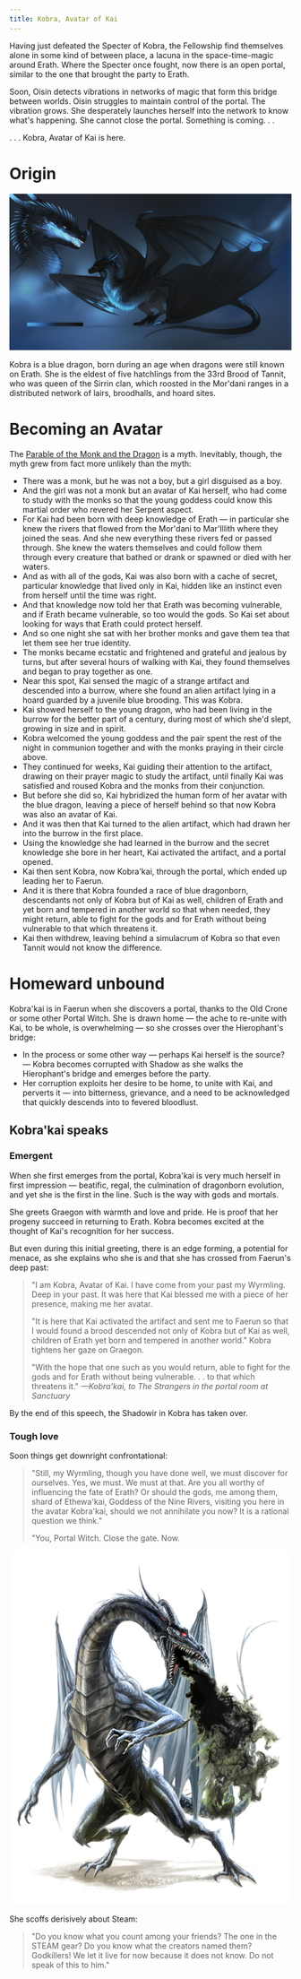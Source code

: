 ```yaml
---
title: Kobra, Avatar of Kai
---
```



Having just defeated the Specter of Kobra, the Fellowship find themselves alone in some kind of between place, a lacuna in the space-time-magic around Erath. Where the Specter once fought, now there is an open portal, similar to the one that brought the party to Erath. 

Soon, Oisin detects vibrations in networks of magic that form this bridge between worlds. Oisin struggles to maintain control of the portal. The vibration grows. She desperately launches herself into the network to know what's happening. She cannot close the portal. Something is coming. . .

. . . Kobra, Avatar of Kai is here.

# Origin

![Kobra, avatar of Kai](../../static/kobra-avatar.jpg)

Kobra is a blue dragon, born during an age when dragons were still known on Erath. She is the eldest of five hatchlings from the 33rd Brood of Tannit, who was queen of the Sirrin clan, which roosted in the Mor'dani ranges in a distributed network of lairs, broodhalls, and hoard sites.

# Becoming an Avatar

The [Parable of the Monk and the Dragon](/02-players/graegon#theparableofthemonkandthedragon) is a myth. Inevitably, though, the myth grew from fact more unlikely than the myth:

* There was a monk, but he was not a boy, but a girl disguised as a boy.
* And the girl was not a monk but an avatar of Kai herself, who had come to study with the monks so that the young goddess could know this martial order who revered her Serpent aspect.
* For Kai had been born with deep knowledge of Erath — in particular she knew the rivers that flowed from the Mor'dani to Mar'Illith where they joined the seas. And she new everything these rivers fed or passed through. She knew the waters themselves and could follow them through every creature that bathed or drank or spawned or died with her waters.
* And as with all of the gods, Kai was also born with a cache of secret, particular knowledge that lived only in Kai, hidden like an instinct even from herself until the time was right.
* And that knowledge now told her that Erath was becoming vulnerable, and if Erath became vulnerable, so too would the gods. So Kai set about looking for ways that Erath could protect herself. 
* And so one night she sat with her brother monks and gave them tea that let them see her true identity.
* The monks became ecstatic and frightened and grateful and jealous by turns, but after several hours of walking with Kai, they found themselves and began to pray together as one.
* Near this spot, Kai sensed the magic of a strange artifact and descended into a burrow, where she found an alien artifact lying in a hoard guarded by a juvenile blue brooding. This was Kobra.
* Kai showed herself to the young dragon, who had been living in the burrow for the better part of a century, during most of which she'd slept, growing in size and in spirit. 
* Kobra welcomed the young goddess and the pair spent the rest of the night in communion together and with the monks praying in their circle above. 
* They continued for weeks, Kai guiding their attention to the artifact, drawing on their prayer magic to study the artifact, until finally Kai was satisfied and roused Kobra and the monks from their conjunction.
* But before she did so, Kai hybridized the human form of her avatar with the blue dragon, leaving a piece of herself behind so that now Kobra was also an avatar of Kai. 
* And it was then that Kai turned to the alien artifact, which had drawn her into the burrow in the first place.
* Using the knowledge she had learned in the burrow and the secret knowledge she bore in her heart, Kai activated the artifact, and a portal opened.
* Kai then sent Kobra, now Kobra'kai, through the portal, which ended up leading her to Faerun. 
* And it is there that Kobra founded a race of blue dragonborn, descendants not only of Kobra but of Kai as well, children of Erath and yet born and tempered in another world so that when needed, they might return, able to fight for the gods and for Erath without being vulnerable to that which threatens it.
* Kai then withdrew, leaving behind a simulacrum of Kobra so that even Tannit would not know the difference.

# Homeward unbound

Kobra'kai is in Faerun when she discovers a portal, thanks to the Old Crone or some other Portal Witch. She is drawn home — the ache to re-unite with Kai, to be whole, is overwhelming — so she crosses over the Hierophant's bridge:

* In the process or some other way — perhaps Kai herself is the source? — Kobra becomes corrupted with Shadow as she walks the Hierophant's bridge and emerges before the party. 
* Her corruption exploits her desire to be home, to unite with Kai, and perverts it — into bitterness, grievance, and a need to be acknowledged that quickly descends into to fevered bloodlust.

## Kobra'kai speaks

### Emergent

When she first emerges from the portal, Kobra'kai is very much herself in first impression — beatific, regal, the culmination of dragonborn evolution, and yet she is the first in the line. Such is the way with gods and mortals.

She greets Graegon with warmth and love and pride. He is proof that her progeny succeed in returning to Erath. Kobra becomes excited at the thought of Kai's recognition for her success.  

But even during this initial greeting, there is an edge forming, a potential for menace, as she explains who she is and that she has crossed from Faerun's deep past:

> "I am Kobra, Avatar of Kai. I have come from your past my Wyrmling. Deep in your past. It was here that Kai blessed me with a piece of her presence, making me her avatar.
>
> "It is here that Kai activated the artifact and sent me to Faerun so that I would found a brood descended not only of Kobra but of Kai as well, children of Erath yet born and tempered in another world." Kobra tightens her gaze on Graegon.
>
> "With the hope that one such as you would return, able to fight for the gods and for Erath without being vulnerable. . . to that which threatens it." *—Kobra'kai, to The Strangers in the portal room at Sanctuary* 

By the end of this speech, the Shadowir in Kobra has taken over.

### Tough love

Soon things get downright confrontational:

> "Still, my Wyrmling, though you have done well, we must discover for ourselves. Yes, we must. We must at that. Are you all worthy of influencing the fate of Erath? Or should the gods, me among them, shard of Ethewa'kai, Goddess of the Nine Rivers, visiting you here in the avatar Kobra'kai, should we not annihilate you now? It is a rational question we think."
>
> "You, Portal Witch. Close the gate. Now.

![Kobra'kai](../../static/kobra-kai-shadowir.png)

She scoffs derisively about Steam:

> "Do you know what you count among your friends? The one in the STEAM gear? Do you know what the creators named them? Godkillers! We let it live for now because it does not know. Do not speak of this to him."



